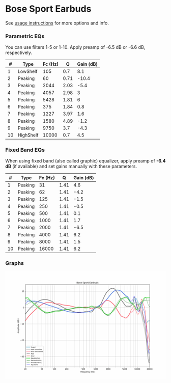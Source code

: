 # Bose Sport Earbuds
See [usage instructions](https://github.com/jaakkopasanen/AutoEq#usage) for more options and info.

### Parametric EQs
You can use filters 1-5 or 1-10. Apply preamp of -6.5 dB or -6.6 dB, respectively.

|   # | Type      |   Fc (Hz) |    Q |   Gain (dB) |
|-----|-----------|-----------|------|-------------|
|   1 | LowShelf  |       105 | 0.7  |         8.1 |
|   2 | Peaking   |        60 | 0.71 |       -10.4 |
|   3 | Peaking   |      2044 | 2.03 |        -5.4 |
|   4 | Peaking   |      4057 | 2.98 |         3   |
|   5 | Peaking   |      5428 | 1.81 |         6   |
|   6 | Peaking   |       375 | 1.84 |         0.8 |
|   7 | Peaking   |      1227 | 3.97 |         1.6 |
|   8 | Peaking   |      1580 | 4.89 |        -1.2 |
|   9 | Peaking   |      9750 | 3.7  |        -4.3 |
|  10 | HighShelf |     10000 | 0.7  |         4.5 |

### Fixed Band EQs
When using fixed band (also called graphic) equalizer, apply preamp of **-6.4 dB** (if available) and set gains manually with these parameters.

|   # | Type    |   Fc (Hz) |    Q |   Gain (dB) |
|-----|---------|-----------|------|-------------|
|   1 | Peaking |        31 | 1.41 |         4.6 |
|   2 | Peaking |        62 | 1.41 |        -4.2 |
|   3 | Peaking |       125 | 1.41 |        -1.5 |
|   4 | Peaking |       250 | 1.41 |        -0.5 |
|   5 | Peaking |       500 | 1.41 |         0.1 |
|   6 | Peaking |      1000 | 1.41 |         1.7 |
|   7 | Peaking |      2000 | 1.41 |        -6.5 |
|   8 | Peaking |      4000 | 1.41 |         6.2 |
|   9 | Peaking |      8000 | 1.41 |         1.5 |
|  10 | Peaking |     16000 | 1.41 |         6.2 |

### Graphs
![](./Bose%20Sport%20Earbuds.png)
